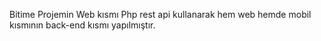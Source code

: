 Bitime Projemin Web kısmı
Php rest api kullanarak hem web hemde mobil kısmının back-end kısmı yapılmıştır.
